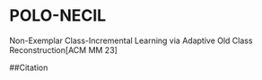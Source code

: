 # POLO-NECIL
Non-Exemplar Class-Incremental Learning via Adaptive Old Class Reconstruction[ACM MM 23]

##Citation
